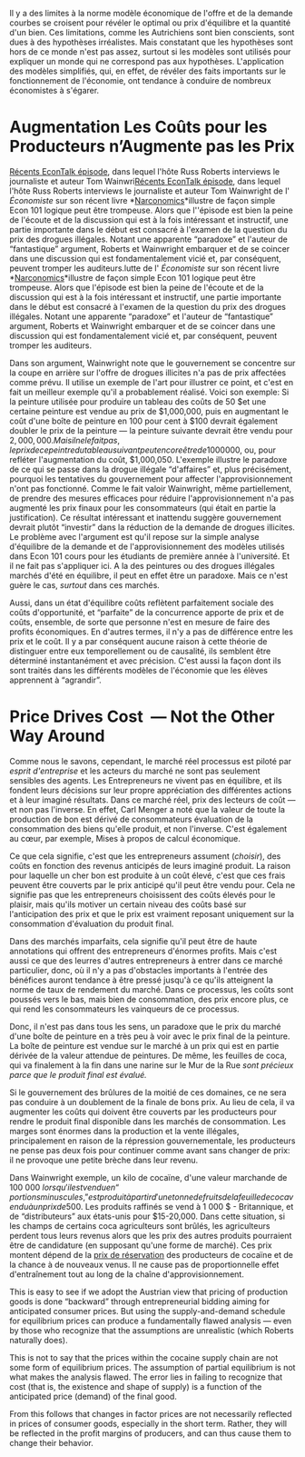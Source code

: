Il y a des limites à la norme modèle économique de l'offre et de la demande courbes se croisent pour révéler le optimal ou prix d'équilibre et la quantité d'un bien. Ces limitations, comme les Autrichiens sont bien conscients, sont dues à des hypothèses irréalistes. Mais constatant que les hypothèses sont hors de ce monde n'est pas assez, surtout si les modèles sont utilisés pour expliquer un monde qui ne correspond pas aux hypothèses. L'application des modèles simplifiés, qui, en effet, de révéler des faits importants sur le fonctionnement de l'économie, ont tendance à conduire de nombreux économistes à s'égarer.

# Augmentation Les Coûts pour les Producteurs n’Augmente pas les Prix

[Récents EconTalk épisode](http://www.econtalk.org/archives/2017/02/tom*wainwright.html), dans lequel l'hôte Russ Roberts interviews le journaliste et auteur Tom Wainwri[Récents EconTalk épisode](http://www.econtalk.org/archives/2017/02/tom*wainwright.html), dans lequel l'hôte Russ Roberts interviews le journaliste et auteur Tom Wainwright de l' *Économiste* sur son récent livre *[Narconomics](https://www.amazon.com/Narconomics-How-Run-Drug-Cartel/dp/1610395832/?tag=misesinsti-20)*illustre de façon simple Econ 101 logique peut être trompeuse. Alors que l''épisode est bien la peine de l'écoute et de la discussion qui est à la fois intéressant et instructif, une partie importante dans le début est consacré à l'examen de la question du prix des drogues illégales. Notant une apparente “paradoxe” et l'auteur de “fantastique” argument, Roberts et Wainwright embarquer et de se coincer dans une discussion qui est fondamentalement vicié et, par conséquent, peuvent tromper les auditeurs.lutte de l' *Économiste* sur son récent livre *[Narconomics](https://www.amazon.com/Narconomics-How-Run-Drug-Cartel/dp/1610395832/?tag=misesinsti-20)*illustre de façon simple Econ 101 logique peut être trompeuse. Alors que l'épisode est bien la peine de l'écoute et de la discussion qui est à la fois intéressant et instructif, une partie importante dans le début est consacré à l'examen de la question du prix des drogues illégales. Notant une apparente “paradoxe” et l'auteur de “fantastique” argument, Roberts et Wainwright embarquer et de se coincer dans une discussion qui est fondamentalement vicié et, par conséquent, peuvent tromper les auditeurs.

Dans son argument, Wainwright note que le gouvernement se concentre sur la coupe en arrière sur l'offre de drogues illicites n'a pas de prix affectées comme prévu. Il utilise un exemple de l'art pour illustrer ce point, et c'est en fait un meilleur exemple qu'il a probablement réalisé. Voici son exemple: Si la peinture utilisée pour produire un tableau des coûts de 50 $et une certaine peinture est vendue au prix de $1,000,000, puis en augmentant le coût d'une boîte de peinture en 100 pour cent à $100 devrait également doubler le prix de la peinture — la peinture suivante devrait être vendu pour $2,000,000. Mais il ne le fait pas, le prix de ce peintre du tableau suivant peut encore être de 1 000 000$, ou, pour refléter l'augmentation du coût, $1,000,050.
L'exemple illustre le paradoxe de ce qui se passe dans la drogue illégale “d'affaires” et, plus précisément, pourquoi les tentatives du gouvernement pour affecter l'approvisionnement n'ont pas fonctionné. Comme le fait valoir Wainwright, même partiellement, de prendre des mesures efficaces pour réduire l'approvisionnement n'a pas augmenté les prix finaux pour les consommateurs (qui était en partie la justification). Ce résultat intéressant et inattendu suggère gouvernement devrait plutôt “investir” dans la réduction de la demande de drogues illicites.
Le problème avec l'argument est qu'il repose sur la simple analyse d'équilibre de la demande et de l'approvisionnement des modèles utilisés dans Econ 101 cours pour les étudiants de première année à l'université. Et il ne fait pas s'appliquer ici. A la des peintures ou des drogues illégales marchés d'été en équilibre, il peut en effet être un paradoxe. Mais ce n'est guère le cas, *surtout* dans ces marchés.

Aussi, dans un état d'équilibre coûts reflètent parfaitement sociale des coûts d'opportunité, et “parfaite” de la concurrence apporte de prix et de coûts, ensemble, de sorte que personne n'est en mesure de faire des profits économiques. En d'autres termes, il n'y a pas de différence entre les prix et le coût. Il y a par conséquent aucune raison à cette théorie de distinguer entre eux temporellement ou de causalité, ils semblent être déterminé instantanément et avec précision. C'est aussi la façon dont ils sont traités dans les différents modèles de l'économie que les élèves apprennent à “agrandir”.

# Price Drives Cost  — Not the Other Way Around

Comme nous le savons, cependant, le marché réel processus est piloté par *esprit d'entreprise* et les acteurs du marché ne sont pas seulement sensibles des agents. Les Entrepreneurs ne vivent pas en équilibre, et ils fondent leurs décisions sur leur propre appréciation des différentes actions et à leur imaginé résultats. Dans ce marché réel, prix des lecteurs de coût — et non pas l'inverse. En effet, Carl Menger a noté que la valeur de toute la production de bon est dérivé de consommateurs évaluation de la consommation des biens qu'elle produit, et non l'inverse. C'est également au cœur, par exemple, Mises à propos de calcul économique.

Ce que cela signifie, c'est que les entrepreneurs assument (*choisir*), des coûts en fonction des revenus anticipés de leurs imaginé produit. La raison pour laquelle un cher bon est produite à un coût élevé, c'est que ces frais peuvent être couverts par le prix anticipé qu'il peut être vendu pour. Cela ne signifie pas que les entrepreneurs choisissent des coûts élevés pour le plaisir, mais qu'ils motiver un certain niveau des coûts basé sur l'anticipation des prix et que le prix est vraiment reposant uniquement sur la consommation d'évaluation du produit final.

Dans des marchés imparfaits, cela signifie qu'il peut être de haute annotations qui offrent des entrepreneurs d'énormes profits. Mais c'est aussi ce que des leurres d'autres entrepreneurs à entrer dans ce marché particulier, donc, où il n'y a pas d'obstacles importants à l'entrée des bénéfices auront tendance à être pressé jusqu'à ce qu'ils atteignent la norme de taux de rendement du marché. Dans ce processus, les coûts sont poussés vers le bas, mais bien de consommation, des prix encore plus, ce qui rend les consommateurs les vainqueurs de ce processus.

Donc, il n'est pas dans tous les sens, un paradoxe que le prix du marché d'une boîte de peinture en a très peu à voir avec le prix final de la peinture. La boîte de peinture est vendue sur le marché à un prix qui est en partie dérivée de la valeur attendue de peintures. De même, les feuilles de coca, qui va finalement à la fin dans une narine sur le Mur de la Rue *sont précieux parce que le produit final est évalué.*

Si le gouvernement des brûlures de la moitié de ces domaines, ce ne sera pas conduire à un doublement de la finale de bons prix. Au lieu de cela, il va augmenter les coûts qui doivent être couverts par les producteurs pour rendre le produit final disponible dans les marchés de consommation. Les marges sont énormes dans la production et la vente illégales, principalement en raison de la répression gouvernementale, les producteurs ne pense pas deux fois pour continuer comme avant sans changer de prix: il ne provoque une petite brèche dans leur revenu.

Dans Wainwright exemple, un kilo de cocaïne, d'une valeur marchande de 100 000 $lorsqu'il est vendu en “portions minuscules,” est produit à partir d'une tonne de fruits de la feuille de coca vendu à un prix de 500$. Les produits raffinés se vend à 1 000 $ - Britannique, et de “distributeurs” aux états-unis pour $15-20,000. Dans cette situation, si les champs de certains coca agriculteurs sont brûlés, les agriculteurs perdent tous leurs revenus alors que les prix des autres produits pourraient être de candidature (en supposant qu'une forme de marché). Ces prix montent dépend de la [prix de réservation](https://en.wikipedia.org/wiki/Reservation*prix) des producteurs de cocaïne et de la chance à de nouveaux venus. Il ne cause pas de proportionnelle effet d'entraînement tout au long de la chaîne d'approvisionnement.

This is easy to see if we adopt the Austrian view that pricing of production goods is done “backward” through entrepreneurial bidding aiming for anticipated consumer prices. But using the supply-and-demand schedule for equilibrium prices can produce a fundamentally flawed analysis — even by those who recognize that the assumptions are unrealistic (which Roberts naturally does).

This is not to say that the prices within the cocaine supply chain are not some form of equilibrium prices. The assumption of partial equilibrium is not what makes the analysis flawed. The error lies in failing to recognize that cost (that is, the existence and shape of supply) is a function of the anticipated price (demand) of the final good.

From this follows that changes in factor prices are not necessarily reflected in prices of consumer goods, especially in the short term. Rather, they will be reflected in the profit margins of producers, and can thus cause them to change their behavior.
